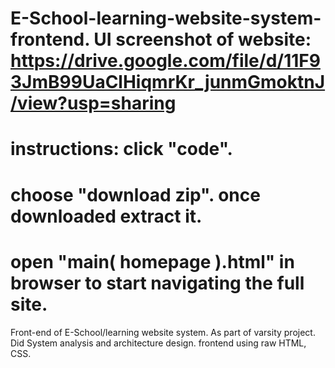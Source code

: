 # E-School-learning-website-system-frontend. UI screenshot of website: https://drive.google.com/file/d/11F93JmB99UaClHiqmrKr_junmGmoktnJ/view?usp=sharing
# instructions: click "code". 
# choose "download zip". once downloaded extract it. 
# open "main( homepage ).html" in browser to start navigating the full site.

Front-end of E-School/learning website system. As part of varsity project. Did System analysis and architecture design. frontend using raw HTML, CSS. 

